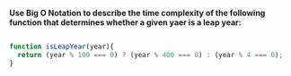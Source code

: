 **Use Big O Notation to describe the time complexity of the following function that determines whether a given yaer is a leap year:**

```js

function isLeapYear(year){
  return (year % 100 === 0) ? (year % 400 === 0) : (year % 4 === 0);
}

````